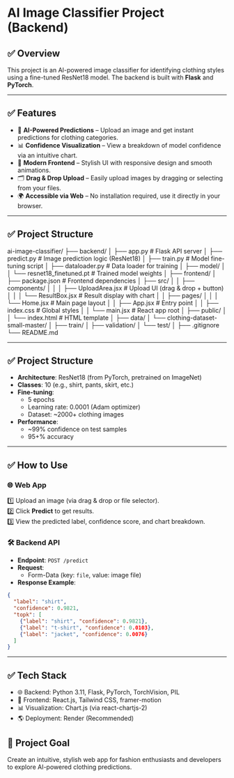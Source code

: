 # AI Image Classifier Project (Backend)

## ✅ Overview

This project is an AI-powered image classifier for identifying clothing styles using a fine-tuned ResNet18 model.
The backend is built with **Flask** and **PyTorch**.

---

## ✅ Features

- 🧠 **AI-Powered Predictions** – Upload an image and get instant predictions for clothing categories.
- 📊 **Confidence Visualization** – View a breakdown of model confidence via an intuitive chart.
- 🎨 **Modern Frontend** – Stylish UI with responsive design and smooth animations.
- 🗂️ **Drag & Drop Upload** – Easily upload images by dragging or selecting from your files.
- 🌍 **Accessible via Web** – No installation required, use it directly in your browser.

---

## ✅ Project Structure

ai-image-classifier/
├── backend/
│   ├── app.py               # Flask API server
│   ├── predict.py           # Image prediction logic (ResNet18)
│   ├── train.py             # Model fine-tuning script
│   ├── dataloader.py        # Data loader for training
│   ├── model/
│   │   └── resnet18_finetuned.pt  # Trained model weights
│
├── frontend/
│   ├── package.json         # Frontend dependencies
│   ├── src/
│   │   ├── components/
│   │   │   ├── UploadArea.jsx     # Upload UI (drag & drop + button)
│   │   │   └── ResultBox.jsx      # Result display with chart
│   │   ├── pages/
│   │   │   └── Home.jsx           # Main page layout
│   │   ├── App.jsx               # Entry point
│   │   ├── index.css             # Global styles
│   │   └── main.jsx              # React app root
│   ├── public/
│   │   └── index.html            # HTML template
│
├── data/
│   └── clothing-dataset-small-master/
│       ├── train/
│       ├── validation/
│       └── test/
│
├── .gitignore
└── README.md



---

## ✅ Project Structure

- **Architecture**: ResNet18 (from PyTorch, pretrained on ImageNet)
- **Classes**: 10 (e.g., shirt, pants, skirt, etc.)
- **Fine-tuning**:
  - 5 epochs
  - Learning rate: 0.0001 (Adam optimizer)
  - Dataset: ~2000+ clothing images
- **Performance**:
  - ~99% confidence on test samples
  - 95+% accuracy

---

## ✅ How to Use

### 🌐 Web App

1️⃣ Upload an image (via drag & drop or file selector).  
2️⃣ Click **Predict** to get results.  
3️⃣ View the predicted label, confidence score, and chart breakdown.

### 🛠️ Backend API

- **Endpoint**: `POST /predict`
- **Request**: 
  - Form-Data (key: `file`, value: image file)
- **Response Example**:

```json
{
  "label": "shirt",
  "confidence": 0.9821,
  "topk": [
    {"label": "shirt", "confidence": 0.9821},
    {"label": "t-shirt", "confidence": 0.0103},
    {"label": "jacket", "confidence": 0.0076}
  ]
}
```
---

## ✅ Tech Stack

* 🌐 Backend: Python 3.11, Flask, PyTorch, TorchVision, PIL
* 🎨 Frontend: React.js, Tailwind CSS, framer-motion
* 📊 Visualization: Chart.js (via react-chartjs-2)
* 🌎 Deployment: Render (Recommended)

## 🎯 Project Goal
  Create an intuitive, stylish web app for fashion enthusiasts and developers to explore AI-powered clothing predictions.
